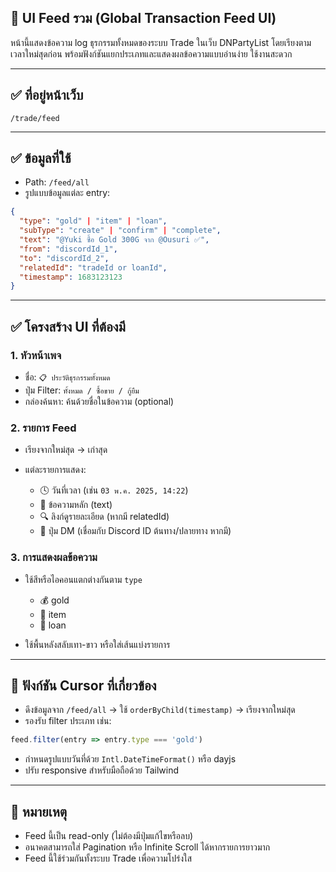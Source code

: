 ## 🧾 UI Feed รวม (Global Transaction Feed UI)

หน้านี้แสดงข้อความ log ธุรกรรมทั้งหมดของระบบ Trade ในเว็บ DNPartyList โดยเรียงตามเวลาใหม่สุดก่อน พร้อมฟังก์ชันแยกประเภทและแสดงผลข้อความแบบอ่านง่าย ใช้งานสะดวก

---

## ✅ ที่อยู่หน้าเว็บ

```
/trade/feed
```

---

## ✅ ข้อมูลที่ใช้

* Path: `/feed/all`
* รูปแบบข้อมูลแต่ละ entry:

```json
{
  "type": "gold" | "item" | "loan",
  "subType": "create" | "confirm" | "complete",
  "text": "@Yuki ซื้อ Gold 300G จาก @Ousuri ✅",
  "from": "discordId_1",
  "to": "discordId_2",
  "relatedId": "tradeId or loanId",
  "timestamp": 1683123123
}
```

---

## ✅ โครงสร้าง UI ที่ต้องมี

### 1. หัวหน้าเพจ

* ชื่อ: `📋 ประวัติธุรกรรมทั้งหมด`
* ปุ่ม Filter: `ทั้งหมด / ซื้อขาย / กู้ยืม`
* กล่องค้นหา: ค้นด้วยชื่อในข้อความ (optional)

### 2. รายการ Feed

* เรียงจากใหม่สุด → เก่าสุด
* แต่ละรายการแสดง:

  * 🕓 วันที่เวลา (เช่น `03 พ.ค. 2025, 14:22`)
  * 🧾 ข้อความหลัก (text)
  * 🔍 ลิงก์ดูรายละเอียด (หากมี relatedId)
  * 📩 ปุ่ม DM (เชื่อมกับ Discord ID ต้นทาง/ปลายทาง หากมี)

### 3. การแสดงผลข้อความ

* ใช้สีหรือไอคอนแตกต่างกันตาม `type`

  * 💰 gold
  * 🎁 item
  * 🧾 loan
* ใช้พื้นหลังสลับเทา-ขาว หรือใส่เส้นแบ่งรายการ

---

## 🔧 ฟังก์ชัน Cursor ที่เกี่ยวข้อง

* ดึงข้อมูลจาก `/feed/all` → ใช้ `orderByChild(timestamp)` → เรียงจากใหม่สุด
* รองรับ filter ประเภท เช่น:

```ts
feed.filter(entry => entry.type === 'gold')
```

* กำหนดรูปแบบวันที่ด้วย `Intl.DateTimeFormat()` หรือ dayjs
* ปรับ responsive สำหรับมือถือด้วย Tailwind

---

## 🧠 หมายเหตุ

* Feed นี้เป็น read-only (ไม่ต้องมีปุ่มแก้ไขหรือลบ)
* อนาคตสามารถใส่ Pagination หรือ Infinite Scroll ได้หากรายการยาวมาก
* Feed นี้ใช้ร่วมกันทั้งระบบ Trade เพื่อความโปร่งใส
